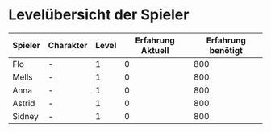 # Levelübersicht der Spieler

| Spieler | Charakter | Level | Erfahrung Aktuell | Erfahrung benötigt |
| ------- | --------- | ----- | ----------------- | ------------------ |
| Flo     | -         | 1     | 0                 | 800                |
| Mells   | -         | 1     | 0                 | 800                |
| Anna    | -         | 1     | 0                 | 800                |
| Astrid  | -         | 1     | 0                 | 800                |
| Sidney  | -         | 1     | 0                 | 800                |
